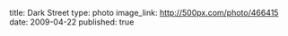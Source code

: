 title: Dark Street
type: photo
image_link: http://500px.com/photo/466415
date: 2009-04-22
published: true

